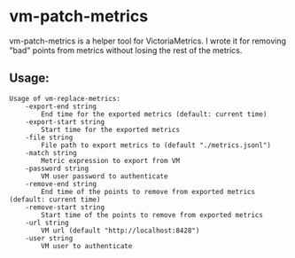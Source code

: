 # vm-patch-metrics

vm-patch-metrics is a helper tool for VictoriaMetrics.
I wrote it for removing "bad" points from metrics without losing the rest of the metrics.

## Usage:

    Usage of vm-replace-metrics:
        -export-end string
            End time for the exported metrics (default: current time)
        -export-start string
            Start time for the exported metrics
        -file string
            File path to export metrics to (default "./metrics.jsonl")
        -match string
            Metric expression to export from VM
        -password string
            VM user password to authenticate
        -remove-end string
            End time of the points to remove from exported metrics (default: current time)
        -remove-start string
            Start time of the points to remove from exported metrics
        -url string
            VM url (default "http://localhost:8428")
        -user string
            VM user to authenticate